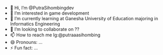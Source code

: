 - 👋 Hi, I’m @PutraSihombingdev
- 👀 I’m interested in game development
- 🌱 I’m currently learning at Ganesha University of Education majoring in Informatics Engineering
- 💞️ I’m looking to collaborate on ??
- 📫 How to reach me Ig:@putraaasihombing
- 😄 Pronouns: ...
- ⚡ Fun fact: ...

<!---
PutraSihombingdev/PutraSihombingdev is a ✨ special ✨ repository because its `README.md` (this file) appears on your GitHub profile.
You can click the Preview link to take a look at your changes.
--->
